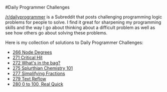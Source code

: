 #Daily Programmer Challenges

[/r/dailyprogrammer](https://www.reddit.com/r/DailyProgrammer) is a Subreddit that posts challenging programming logic problems for people to solve. I find it great for sharpening my programming skills and the way I go about thinking about a difficult problem as well as see how others go about solving these problems.

Here is my collection of solutions to Daily Programmer Challenges:

- [266 Node Degrees](/266-easy)
- [271 Critical Hit](/271-easy)
- [272 What's in the bag?](/272-easy)
- [275 Splurthian Chemistry 101](/275-easy)
- [277 Simplifying Fractions](/277-easy)
- [279 Text Reflow](/279-intermediate)
- [280 0 to 100, Real Quick](/280)


